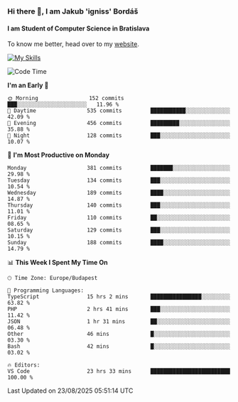 ### Hi there 👋, I am Jakub 'igniss' Bordáš

#### I am Student of Computer Science in Bratislava
To know me better, head over to my [website](https://bordas.sk).

[![My Skills](https://skillicons.dev/icons?i=js,typescript,html,css,figma,svelte,vue,next,postgresql,nest,express,nodejs)](https://bordas.sk)


<!--START_SECTION:waka-->
![Code Time](http://img.shields.io/badge/Code%20Time-2%2C062%20hrs%2050%20mins-blue)

**I'm an Early 🐤** 

```text
🌞 Morning                152 commits         ███░░░░░░░░░░░░░░░░░░░░░░   11.96 % 
🌆 Daytime                535 commits         ███████████░░░░░░░░░░░░░░   42.09 % 
🌃 Evening                456 commits         █████████░░░░░░░░░░░░░░░░   35.88 % 
🌙 Night                  128 commits         ███░░░░░░░░░░░░░░░░░░░░░░   10.07 % 
```
📅 **I'm Most Productive on Monday** 

```text
Monday                   381 commits         ███████░░░░░░░░░░░░░░░░░░   29.98 % 
Tuesday                  134 commits         ███░░░░░░░░░░░░░░░░░░░░░░   10.54 % 
Wednesday                189 commits         ████░░░░░░░░░░░░░░░░░░░░░   14.87 % 
Thursday                 140 commits         ███░░░░░░░░░░░░░░░░░░░░░░   11.01 % 
Friday                   110 commits         ██░░░░░░░░░░░░░░░░░░░░░░░   08.65 % 
Saturday                 129 commits         ███░░░░░░░░░░░░░░░░░░░░░░   10.15 % 
Sunday                   188 commits         ████░░░░░░░░░░░░░░░░░░░░░   14.79 % 
```


📊 **This Week I Spent My Time On** 

```text
🕑︎ Time Zone: Europe/Budapest

💬 Programming Languages: 
TypeScript               15 hrs 2 mins       ████████████████░░░░░░░░░   63.82 % 
PHP                      2 hrs 41 mins       ███░░░░░░░░░░░░░░░░░░░░░░   11.42 % 
JSON                     1 hr 31 mins        ██░░░░░░░░░░░░░░░░░░░░░░░   06.48 % 
Other                    46 mins             █░░░░░░░░░░░░░░░░░░░░░░░░   03.30 % 
Bash                     42 mins             █░░░░░░░░░░░░░░░░░░░░░░░░   03.02 % 

🔥 Editors: 
VS Code                  23 hrs 33 mins      █████████████████████████   100.00 % 
```


 Last Updated on 23/08/2025 05:51:14 UTC
<!--END_SECTION:waka-->
